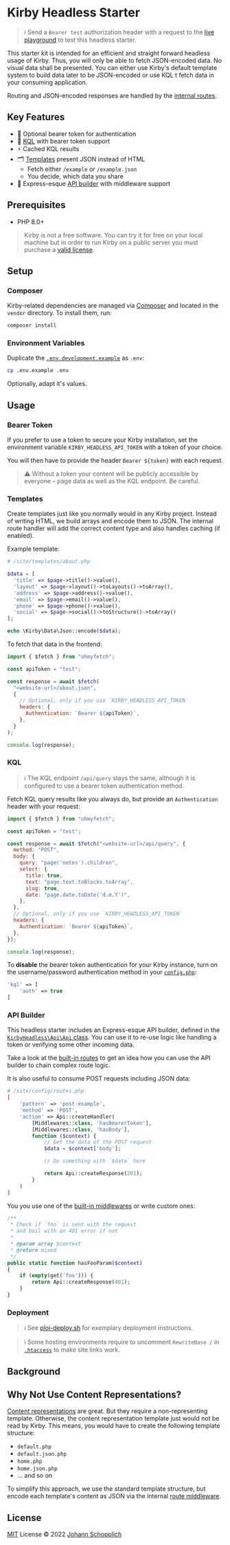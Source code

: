 # Kirby Headless Starter

> ℹ️ Send a `Bearer test` authorization header with a request to the [live playground](https://kirby-headless-starter.jhnn.dev) to test this headless starter.

This starter kit is intended for an efficient and straight forward headless usage of Kirby. Thus, you will only be able to fetch JSON-encoded data. No visual data shall be presented. You can either use Kirby's default template system to build data later to be JSON-encoded or use KQL t fetch data in your consuming application.

Routing and JSON-encoded responses are handled by the [internal routes](./site/config/routes.php).

## Key Features

- 🦭 Optional bearer token for authentication
- 🧩 [KQL](https://github.com/getkirby/kql) with bearer token support
- ⚡️ Cached KQL results
- 🗂 [Templates](./site/templates/) present JSON instead of HTML
  - Fetch either `/example` or `/example.json`
  - You decide, which data you share
- 🦾 Express-esque [API builder](#api-builder) with middleware support

## Prerequisites

- PHP 8.0+

> Kirby is not a free software. You can try it for free on your local machine but in order to run Kirby on a public server you must purchase a [valid license](https://getkirby.com/buy).

## Setup

### Composer

Kirby-related dependencies are managed via [Composer](https://getcomposer.org) and located in the `vendor` directory. To install them, run:

```bash
composer install
```

### Environment Variables

Duplicate the [`.env.development.example`](.env.development.example) as `.env`:

```bash
cp .env.example .env
```

Optionally, adapt it's values.

## Usage

### Bearer Token

If you prefer to use a token to secure your Kirby installation, set the environment variable `KIRBY_HEADLESS_API_TOKEN` with a token of your choice.

You will then have to provide the header `Bearer ${token}` with each request.

> ⚠️ Without a token your content will be publicly accessible by everyone – page data as well as the KQL endpoint. Be careful.

### Templates

Create templates just like you normally would in any Kirby project. Instead of writing HTML, we build arrays and encode them to JSON. The internal route handler will add the correct content type and also handles caching (if enabled).

Example template:

```php
# /site/templates/about.php

$data = [
  'title' => $page->title()->value(),
  'layout' => $page->layout()->toLayouts()->toArray(),
  'address' => $page->address()->value(),
  'email' => $page->email()->value(),
  'phone' => $page->phone()->value(),
  'social' => $page->social()->toStructure()->toArray()
];

echo \Kirby\Data\Json::encode($data);
```

To fetch that data in the frontend:

```js
import { $fetch } from "ohmyfetch";

const apiToken = "test";

const response = await $fetch(
  "<website-url>/about.json",
  {
    // Optional, only if you use `KIRBY_HEADLESS_API_TOKEN`
    headers: {
      Authentication: `Bearer ${apiToken}`,
    },
  }
);

console.log(response);
```

### KQL

> ℹ️ The KQL endpoint `/api/query` stays the same, although it is configured to use a bearer token authentication method.

Fetch KQL query results like you always do, but provide an `Authentication` header with your request:

```js
import { $fetch } from "ohmyfetch";

const apiToken = "test";

const response = await $fetch("<website-url>/api/query", {
  method: "POST",
  body: {
    query: "page('notes').children",
    select: {
      title: true,
      text: "page.text.toBlocks.toArray",
      slug: true,
      date: "page.date.toDate('d.m.Y')",
    },
  },
  // Optional, only if you use `KIRBY_HEADLESS_API_TOKEN`
  headers: {
    Authentication: `Bearer ${apiToken}`,
  },
});

console.log(response);
```

To **disable** the bearer token authentication for your Kirby instance, turn on the username/password authentication method in your [`config.php`](./site/config/config.php):

```php
'kql' => [
    'auth' => true
]
```

### API Builder

This headless starter includes an Express-esque API builder, defined in the [`KirbyHeadless\Api\Api` class](./src/Api.php). You can use it to re-use logic like handling a token or verifying some other incoming data.

Take a look at the [built-in routes](./site/config/routes.php) to get an idea how you can use the API builder to chain complex route logic.

It is also useful to consume POST requests including JSON data:

```php
# /site/config/routes.php
[
    'pattern' => 'post-example',
    'method' => 'POST',
    'action' => Api::createHandler(
        [Middlewares::class, 'hasBearerToken'],
        [Middlewares::class, 'hasBody'],
        function ($context) {
            // Get the data of the POST request
            $data = $context['body'];

            // Do something with `$data` here

            return Api::createResponse(201);
        }
    )
]
```

You you use one of the [built-in middlewares](./src/Middlewares.php) or write custom ones:

```php
/**
 * Check if `foo` is sent with the request
 * and bail with an 401 error if not
 *
 * @param array $context
 * @return mixed
 */
public static function hasFooParam($context)
{
    if (empty(get('foo'))) {
        return Api::createResponse(401);
    }
}
```

### Deployment

> ℹ️ See [ploi-deploy.sh](./scripts/ploi-deploy.sh) for exemplary deployment instructions.

> ℹ️ Some hosting environments require to uncomment `RewriteBase /` in [`.htaccess`](./public/.htaccess) to make site links work.

## Background

## Why Not Use Content Representations?

[Content representations](https://getkirby.com/docs/guide/templates/content-representations) are great. But they require a non-representing template. Otherwise, the content representation template just would not be read by Kirby. This means, you would have to create the following template structure:

- `default.php`
- `default.json.php`
- `home.php`
- `home.json.php`
- … and so on

To simplify this approach, we use the standard template structure, but encode each template's content as JSON via the internal [route middleware](./site/config/routes.php).

## License

[MIT](./LICENSE) License © 2022 [Johann Schopplich](https://github.com/johannschopplich)
